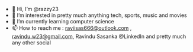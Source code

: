 - 👋 Hi, I’m @razzy23
- 👀 I’m interested in pretty much anything tech, sports, music and movies
- 🌱 I’m currently learning computer science
- 📫 How to reach me :
        raviisas666@outlook.com ,
        ravindu.w23@gmail.com,
        Ravindu Sasanka @LinkedIn
        and pretty much any other social

<!---
razzy23/razzy23 is a ✨ special ✨ repository because its `README.md` (this file) appears on your GitHub profile.
You can click the Preview link to take a look at your changes.
--->
